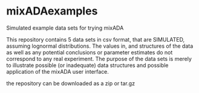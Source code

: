 mixADAexamples
==============

Simulated example data sets for trying mixADA

This repository contains 5 data sets in csv format, that are SIMULATED, assuming lognormal distributions. The values in, and structures of the data as well as any potential conclusions or parameter estimates do not correspond to any real experiment. The purpose of the data sets is merely to illustrate possible (or inadequate) data structures and possible application of the mixADA user interface.

the repository can be downloaded as a zip or tar.gz 